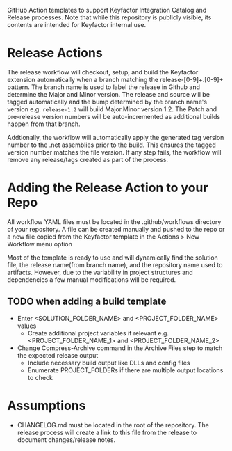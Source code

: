 GitHub Action templates to support Keyfactor Integration Catalog and Release processes. Note that while this repository is publicly visible, its contents are intended
for Keyfactor internal use.

# Release Actions
The release workflow will checkout, setup, and build the Keyfactor extension automatically when a branch matching the release-[0-9]+\.[0-9]+ pattern.  The branch name is used to label the release in Github and determine the Major and Minor version. The release and source will be tagged automatically and the bump determined by the branch name's version e.g. `release-1.2` will build Major.Minor version 1.2. The Patch and pre-release version numbers will be auto-incremented as additional builds happen from that branch.

Addtionally, the workflow will automatically apply the generated tag version number to the .net assemblies prior to the build.  This ensures the tagged version number matches the file version.  If any step fails, the workflow will remove any release/tags created as part of the process. 


# Adding the Release Action to your Repo
All workflow YAML files must be located in the .github/workflows directory of your repository.  A file can be created manually and pushed to the repo or a new file copied from the Keyfactor template in the Actions > New Workflow menu option

Most of the template is ready to use and will dynamically find the solution file, the release name(from branch name), and the repository name used to artifacts. However, due to the variability in project structures and dependencies a few manual modifications will be required.

## TODO when adding a build template
* Enter <SOLUTION_FOLDER_NAME> and <PROJECT_FOLDER_NAME> values
    * Create additional project variables if relevant e.g. <PROJECT_FOLDER_NAME_1> and <PROJECT_FOLDER_NAME_2>
* Change Compress-Archive command in the Archive Files step to match the expected release output
    * Include necessary build output like DLLs and config files
    * Enumerate PROJECT_FOLDERs if there are multiple output locations to check

# Assumptions
* CHANGELOG.md must be located in the root of the repository.  The release process will create a link to this file from the release to document changes/release notes. 
